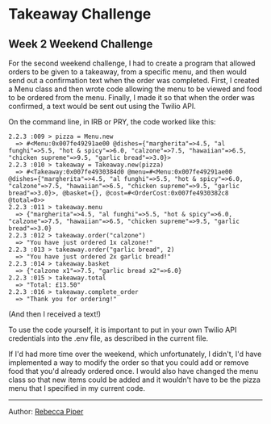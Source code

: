 Takeaway Challenge
==================

Week 2 Weekend Challenge
-------

For the second weekend challenge, I had to create a program that allowed orders to be given to a takeaway, from a specific menu, and then would send out a confirmation text when the order was completed. First, I created a Menu class and then wrote code allowing the menu to be viewed and food to be ordered from the menu. Finally, I made it so that when the order was confirmed, a text would be sent out using the Twilio API.

On the command line, in IRB or PRY, the code worked like this:

    2.2.3 :009 > pizza = Menu.new
      => #<Menu:0x007fe49291ae00 @dishes={"margherita"=>4.5, "al funghi"=>5.5, "hot & spicy"=>6.0, "calzone"=>7.5, "hawaiian"=>6.5, "chicken supreme"=>9.5, "garlic bread"=>3.0}>
    2.2.3 :010 > takeaway = Takeaway.new(pizza)
      => #<Takeaway:0x007fe4930384d0 @menu=#<Menu:0x007fe49291ae00 @dishes={"margherita"=>4.5, "al funghi"=>5.5, "hot & spicy"=>6.0, "calzone"=>7.5, "hawaiian"=>6.5, "chicken supreme"=>9.5, "garlic bread"=>3.0}>, @basket={}, @cost=#<OrderCost:0x007fe4930382c8 @total=0>>
    2.2.3 :011 > takeaway.menu
      => {"margherita"=>4.5, "al funghi"=>5.5, "hot & spicy"=>6.0, "calzone"=>7.5, "hawaiian"=>6.5, "chicken supreme"=>9.5, "garlic bread"=>3.0}
    2.2.3 :012 > takeaway.order("calzone")
      => "You have just ordered 1x calzone!"
    2.2.3 :013 > takeaway.order("garlic bread", 2)
      => "You have just ordered 2x garlic bread!"
    2.2.3 :014 > takeaway.basket
      => {"calzone x1"=>7.5, "garlic bread x2"=>6.0}
    2.2.3 :015 > takeaway.total
      => "Total: £13.50"
    2.2.3 :016 > takeaway.complete_order
      => "Thank you for ordering!"

(And then I received a text!)

To use the code yourself, it is important to put in your own Twilio API credentials into the .env file, as described in the current file.

If I'd had more time over the weekend, which unfortunately, I didn't, I'd have implemented a way to modify the order so that you could add or remove food that you'd already ordered once. I would also have changed the menu class so that new items could be added and it wouldn't have to be the pizza menu that I specified in my current code.

---------
Author: [Rebecca Piper](https://github.com/RPiper93)